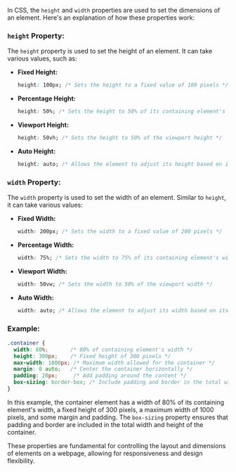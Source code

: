 In CSS, the `height` and `width` properties are used to set the dimensions of an element. Here's an explanation of how these properties work:

### `height` Property:

The `height` property is used to set the height of an element. It can take various values, such as:

- **Fixed Height:**
  ```css
  height: 100px; /* Sets the height to a fixed value of 100 pixels */
  ```

- **Percentage Height:**
  ```css
  height: 50%; /* Sets the height to 50% of its containing element's height */
  ```

- **Viewport Height:**
  ```css
  height: 50vh; /* Sets the height to 50% of the viewport height */
  ```

- **Auto Height:**
  ```css
  height: auto; /* Allows the element to adjust its height based on its content */
  ```

### `width` Property:

The `width` property is used to set the width of an element. Similar to `height`, it can take various values:

- **Fixed Width:**
  ```css
  width: 200px; /* Sets the width to a fixed value of 200 pixels */
  ```

- **Percentage Width:**
  ```css
  width: 75%; /* Sets the width to 75% of its containing element's width */
  ```

- **Viewport Width:**
  ```css
  width: 50vw; /* Sets the width to 50% of the viewport width */
  ```

- **Auto Width:**
  ```css
  width: auto; /* Allows the element to adjust its width based on its content */
  ```

### Example:

```css
.container {
  width: 80%;       /* 80% of containing element's width */
  height: 300px;    /* Fixed height of 300 pixels */
  max-width: 1000px; /* Maximum width allowed for the container */
  margin: 0 auto;   /* Center the container horizontally */
  padding: 20px;     /* Add padding around the content */
  box-sizing: border-box; /* Include padding and border in the total width and height */
}
```

In this example, the container element has a width of 80% of its containing element's width, a fixed height of 300 pixels, a maximum width of 1000 pixels, and some margin and padding. The `box-sizing` property ensures that padding and border are included in the total width and height of the container.

These properties are fundamental for controlling the layout and dimensions of elements on a webpage, allowing for responsiveness and design flexibility.
